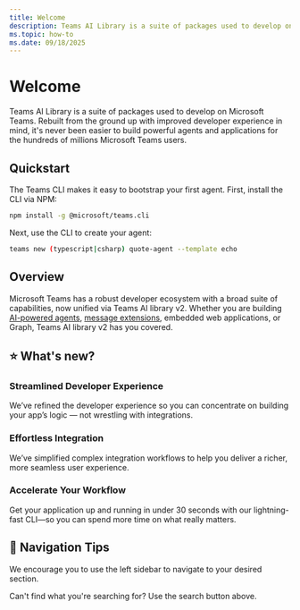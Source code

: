 ```yaml
---
title: Welcome
description: Teams AI Library is a suite of packages used to develop on Microsoft Teams. Rebuilt from the ground up with improved developer experience in mind, making it easier to build AI-powered applications and agents for Microsoft Teams.
ms.topic: how-to
ms.date: 09/18/2025
---
```


# Welcome

Teams AI Library is a suite of packages used to develop on Microsoft Teams. Rebuilt from the ground up with improved developer experience in mind, it's never been easier to build powerful agents and applications for the hundreds of millions Microsoft Teams users.

## Quickstart

The Teams CLI makes it easy to bootstrap your first agent. First, install the CLI via NPM:

```bash
npm install -g @microsoft/teams.cli
```

Next, use the CLI to create your agent:

```bash
teams new (typescript|csharp) quote-agent --template echo
```

## Overview

Microsoft Teams has a robust developer ecosystem with a broad suite of capabilities, now unified via Teams AI library v2. Whether you are building [AI-powered agents](/typescript/in-depth-guides/ai), [message extensions](/typescript/in-depth-guides/message-extensions), embedded web applications, or Graph, Teams AI library v2 has you covered.

## ⭐ What's new?

### Streamlined Developer Experience

We’ve refined the developer experience so you can concentrate on building your app’s logic — not wrestling with integrations.

### Effortless Integration

We’ve simplified complex integration workflows to help you deliver a richer, more seamless user experience.

### Accelerate Your Workflow

Get your application up and running in under 30 seconds with our lightning-fast CLI—so you can spend more time on what really matters.

## 🔎 Navigation Tips

We encourage you to use the left sidebar to navigate to your desired section.

Can't find what you're searching for? Use the search button above.
